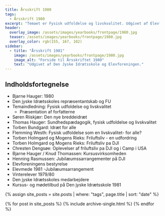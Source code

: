 ```yaml
---
title: Årsskrift 1980
tags:
  - Årsskrift 1980
excerpt: "Temaet er Fysisk udfoldelse og livskvalitet. Udgivet af Elevforeningen og Den Jyske Idrætsskole."
header:
  overlay_image: /assets/images/yearbooks/frontpage/1980.jpg
  teaser: /assets/images/yearbooks/frontpage/1980.jpg
  overlay_color: rgb(155, 167, 102)
sidebar:
  - title: "Årsskrift 1981"
    image: /assets/images/yearbooks/frontpage/1980.jpg
    image_alt: "Forside til Årsskriftet 1980"
    text: "Udgivet af Den Jyske Idrætsskole og Elevforeningen."
---
```


## Indholdsfortegnelse

- Bjarne Hauger: 1980
- Den jyske Idrætsskoles repræsentantskab og FU
- Temaindledning: Fysisk udfoldelse og livskvalitet
  - Præsentation af forfatterne
- Søren Riiskjær: Den nye breddeidræt
- Thomas Hauger: Sundhedspædagogik, fysisk udfoldelse og livskvalitet 
- Torben Bundgard: Idræt for alle
- Flemming Westh: Fysisk udfoldelse som en livskvalitet- for alle?
- Torben Holmgard og Mogens Rieks: Friluftsliv - en udfordring 
- Torben Holmgard og Mogens Rieks: Friluftsliv pa DJI
- Chresten Dengsøe: Oplevelser af friluftsliv pa DJI og i Camp i USA
- Bjarne Hauger / Knud Thomassen: Kursusvirksomheden
- Henning Rasmussen: Jubilæumssarrangementer på DJI
- Elevforeningens bestyrelse
- Elevmede 1981 -Jubilæumsarrangement
- Vinterelever 1979/80
- Den jyske Idrætsskoles medarbejdere
- Kursus- og mødetilbud på Den jyske Idrætsskole 1981

{% assign site_posts = site.posts | where: "tags", page.title | sort: "date" %}

<div class="grid__wrapper">
  {% for post in site_posts %}
    {% include archive-single.html %}
  {% endfor %}
</div>
